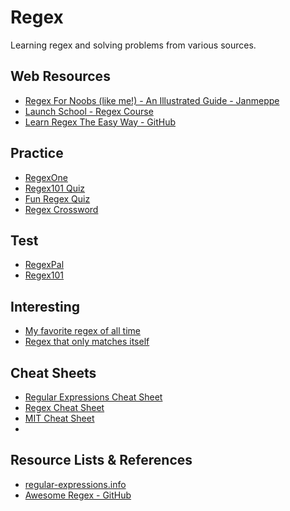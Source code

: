 # Regex
Learning regex and solving problems from various sources.

## Web Resources
- [Regex For Noobs (like me!) - An Illustrated Guide - Janmeppe](https://www.janmeppe.com/blog/regex-for-noobs/)
- [Launch School - Regex Course](https://launchschool.com/books/regex/read/introduction)
- [Learn Regex The Easy Way - GitHub](https://github.com/ziishaned/learn-regex/blob/master/README.md)

## Practice
- [RegexOne](https://regexone.com/)
- [Regex101 Quiz](https://regex101.com/quiz)
- [Fun Regex Quiz](https://www.shortcutfoo.com/app/dojos/regex)
- [Regex Crossword](https://regexcrossword.com/)

## Test
- [RegexPal](https://www.regexpal.com/)
- [Regex101](https://regex101.com/)

## Interesting
- [My favorite regex of all time](https://catonmat.net/my-favorite-regex)
- [Regex that only matches itself](https://codegolf.stackexchange.com/questions/28821/regex-that-only-matches-itself/31863#31863)

## Cheat Sheets
- [Regular Expressions Cheat Sheet](https://www.cheatography.com/davechild/cheat-sheets/regular-expressions/)
- [Regex Cheat Sheet](http://www.rexegg.com/regex-quickstart.html)
- [MIT Cheat Sheet](http://web.mit.edu/hackl/www/lab/turkshop/slides/regex-cheatsheet.pdf)
-

## Resource Lists & References
- [regular-expressions.info](https://www.regular-expressions.info/)
- [Awesome Regex - GitHub](https://github.com/aloisdg/awesome-regex)
